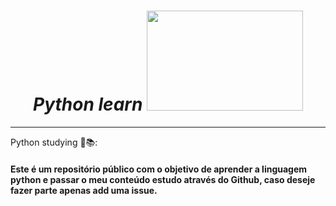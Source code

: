 <div align="center">
<h1><i><b> Python learn <img src="https://logosmarcas.net/wp-content/uploads/2021/10/Python-Emblema.jpg" width="250" height="160"></b></i></h1>
</div>
<hr>

Python studying 📖📚: 
<h4> Este é um repositório público com o objetivo de aprender a linguagem python e passar o meu conteúdo estudo através do Github, caso deseje fazer parte apenas add uma issue.</h4> 
